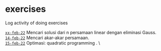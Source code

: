 # exercises
Log activity of doing exercises

[`xx-feb-22`](pers_linear) Mencari solusi dari n persamaan linear dengan eliminasi Gauss. \
[`14-feb-22`](root) Mencari akar-akar persamaan. \
[`15-feb-22`](quad_prog) Optimasi: quadratic programming . \
